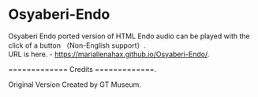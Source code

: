 # Osyaberi-Endo
Osyaberi Endo ported version of HTML
Endo audio can be played with the click of a button （Non-English support）.        
URL is here. - https://mariallenahax.github.io/Osyaberi-Endo/.       

============= 
Credits 
=============. 


Original Version Created by GT Museum.
